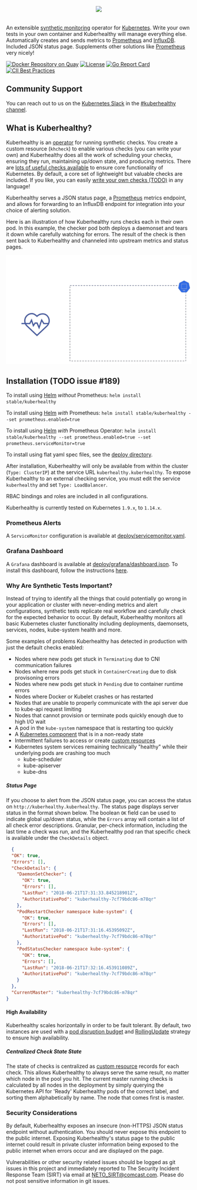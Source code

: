 <center><img src="https://github.com/Comcast/kuberhealthy/blob/master/images/kuberhealthy.png?raw=true"></center><br />

An extensible [synthetic monitoring](https://en.wikipedia.org/wiki/Synthetic_monitoring) operator for [Kubernetes](https://kubernetes.io).  Write your own tests in your own container and Kuberhealthy will manage everything else.  Automatically creates and sends metrics to [Prometheus](https://prometheus.io) and [InfluxDB](https://www.influxdata.com/).  Included JSON status page. Supplements other solutions like [Prometheus](https://prometheus.io/) very nicely!

[![Docker Repository on Quay](https://quay.io/repository/comcast/kuberhealthy/status "Kuberhealthy Docker Repository on Quay")](https://quay.io/repository/comcast/kuberhealthy)
[![License](https://img.shields.io/badge/License-Apache%202.0-blue.svg)](https://opensource.org/licenses/Apache-2.0)
[![Go Report Card](https://goreportcard.com/badge/github.com/Comcast/kuberhealthy)](https://goreportcard.com/report/github.com/Comcast/kuberhealthy)
[![CII Best Practices](https://bestpractices.coreinfrastructure.org/projects/2822/badge)](https://bestpractices.coreinfrastructure.org/projects/2822)

## Community Support

You can reach out to us on the [Kubernetes Slack](http://slack.k8s.io/) in the [#kuberhealthy channel](https://kubernetes.slack.com/messages/CB9G7HWTE).

## What is Kuberhealthy?

Kuberhealthy is an [operator](https://kubernetes.io/docs/concepts/extend-kubernetes/operator/) for running synthetic checks.  You create a custom resource (`khcheck`) to enable various checks (you can write your own) and Kuberhealthy does all the work of scheduling your checks, ensuring they run, maintaining up/down state, and producing metrics.  There are [lots of useful checks available]("docs/EXTERNAL_CHECKS_REGISTRY.md") to ensure core functionality of Kubernetes.  By default, a core set of lightweight but valuable checks are included.  If you like, you can easily [write your own checks (TODO)]() in any language! 

Kuberhealthy serves a JSON status page, a [Prometheus](https://prometheus.io/) metrics endpoint, and allows for forwarding to an InfluxDB endpoint for integration into your choice of alerting solution.

Here is an illustration of how Kuberhealthy runs checks each in their own pod.  In this example, the checker pod both deploys a daemonset and tears it down while carefully watching for errors.  The result of the check is then sent back to Kuberhealthy and channeled into upstream metrics and status pages.

<img src="images/kh-ds-check.gif">


## Installation (TODO issue #189)
To install using [Helm](https://helm.sh) *without* Prometheus:
`helm install stable/kuberhealthy`

To install using [Helm](https://helm.sh) *with* Prometheus:
`helm install stable/kuberhealthy --set prometheus.enabled=true`

To install using [Helm](https://helm.sh) *with* Prometheus Operator:
`helm install stable/kuberhealthy --set prometheus.enabled=true --set prometheus.serviceMonitor=true`

To install using flat yaml spec files, see the [deploy directory](https://github.com/Comcast/kuberhealthy/tree/master/deploy).

After installation, Kuberhealthy will only be available from within the cluster (`Type: ClusterIP`) at the service URL `kuberhealthy.kuberhealthy`.  To expose Kuberhealthy to an external checking service, you must edit the service `kuberhealthy` and set `Type: LoadBalancer`.

RBAC bindings and roles are included in all configurations.

Kuberhealthy is currently tested on Kubernetes `1.9.x`, to `1.14.x`.

### Prometheus Alerts

A `ServiceMonitor` configuration is available at [deploy/servicemonitor.yaml](https://raw.githubusercontent.com/Comcast/kuberhealthy/master/deploy/servicemonitor.yaml).


### Grafana Dashboard

A `Grafana` dashboard is available at [deploy/grafana/dashboard.json](https://raw.githubusercontent.com/Comcast/kuberhealthy/master/deploy/grafana/dashboard.json).  To install this dashboard, follow the instructions [here](http://docs.grafana.org/reference/export_import/#importing-a-dashboard).

### Why Are Synthetic Tests Important?

Instead of trying to identify all the things that could potentially go wrong in your application or cluster with never-ending metrics and alert configurations, synthetic tests replicate real workflow and carefully check for the expected behavior to occur.  By default, Kuberhealthy monitors all basic Kubernetes cluster functionality including deployments, daemonsets, services, nodes, kube-system health and more.

Some examples of problems Kuberhealthy has detected in production with just the default checks enabled:

- Nodes where new pods get stuck in `Terminating` due to CNI communication failures
- Nodes where new pods get stuck in `ContainerCreating` due to disk provisoning errors
- Nodes where new pods get stuck in `Pending` due to container runtime errors
- Nodes where Docker or Kubelet crashes or has restarted
- Nodes that are unable to properly communicate with the api server due to kube-api request limiting
- Nodes that cannot provision or terminate pods quickly enough due to high I/O wait
- A pod in the `kube-system` namespace that is restarting too quickly
- A [Kubernetes component](https://kubernetes.io/docs/concepts/overview/components/) that is in a non-ready state
- Intermittent failures to access or create [custom resources](https://kubernetes.io/docs/concepts/extend-kubernetes/api-extension/custom-resources/)
- Kubernetes system services remaining technically "healthy" while their underlying pods are crashing too much
  - kube-scheduler
  - kube-apiserver
  - kube-dns

##### Status Page

If you choose to alert from the JSON status page, you can access the status on `http://kuberhealthy.kuberhealthy`.  The status page displays server status in the format shown below.  The boolean `OK` field can be used to indicate global up/down status, while the `Errors` array will contain a list of all check error descriptions.  Granular, per-check information, including the last time a check was run, and the Kuberhealthy pod ran that specific check is available under the `CheckDetails` object.

```json
  {
  "OK": true,
  "Errors": [],
  "CheckDetails": {
    "DaemonSetChecker": {
      "OK": true,
      "Errors": [],
      "LastRun": "2018-06-21T17:31:33.845218901Z",
      "AuthoritativePod": "kuberhealthy-7cf79bdc86-m78qr"
    },
    "PodRestartChecker namespace kube-system": {
      "OK": true,
      "Errors": [],
      "LastRun": "2018-06-21T17:31:16.45395092Z",
      "AuthoritativePod": "kuberhealthy-7cf79bdc86-m78qr"
    },
    "PodStatusChecker namespace kube-system": {
      "OK": true,
      "Errors": [],
      "LastRun": "2018-06-21T17:32:16.453911089Z",
      "AuthoritativePod": "kuberhealthy-7cf79bdc86-m78qr"
    }
  },
  "CurrentMaster": "kuberhealthy-7cf79bdc86-m78qr"
}
```

#### High Availability

Kuberhealthy scales horizontally in order to be fault tolerant.  By default, two instances are used with a [pod disruption budget](https://kubernetes.io/docs/tasks/run-application/configure-pdb/) and [RollingUpdate](https://kubernetes.io/docs/tasks/run-application/rolling-update-replication-controller/) strategy to ensure high availability.

##### Centralized Check State State

The state of checks is centralized as [custom resource](https://kubernetes.io/docs/concepts/extend-kubernetes/api-extension/custom-resources/) records for each check.  This allows Kuberhealthy to always serve the same result, no matter which node in the pool you hit.  The current master running checks is calculated by all nodes in the deployment by simply querying the Kubernetes API for 'Ready' Kuberhealthy pods of the correct label, and sorting them alphabetically by name.  The node that comes first is master.


### Security Considerations

By default, Kuberhealthy exposes an insecure (non-HTTPS) JSON status endpoint without authentication. You should never expose this endpoint to the public internet. Exposing Kuberhealthy's status page to the public internet could result in private cluster information being exposed to the public internet when errors occur and are displayed on the page.

Vulnerabilities or other security related issues should be logged as git issues in this project and immediately reported to The Security Incident Response Team (SIRT) via email at NETO_SIRT@comcast.com.  Please do not post sensitive information in git issues.
